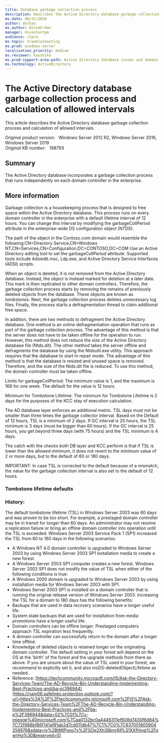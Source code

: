 ```yaml
---
title: Database garbage collection process
description: Describes the Active Directory database garbage collection process and calculation of allowed intervals.
ms.date: 08/31/2020
author: delhan
ms.author: Delead-Han
manager: dscontentpm
audience: itpro
ms.topic: troubleshooting
ms.prod: windows-server
localization_priority: medium
ms.reviewer: kaushika
ms.prod-support-area-path: Active Directory database issues and domain controller boot failures
ms.technology: ActiveDirectory
---
```

# The Active Directory database garbage collection process and calculation of allowed intervals

This article describes the Active Directory database garbage collection process and calculation of allowed intervals.

_Original product version:_ &nbsp; Windows Server 2012 R2, Windows Server 2016, Windows Server 2019  
_Original KB number:_ &nbsp; 198793

## Summary

The Active Directory database incorporates a garbage collection process that runs independently on each domain controller in the enterprise.

## More information

Garbage collection is a housekeeping process that is designed to free space within the Active Directory database. This process runs on every domain controller in the enterprise with a default lifetime interval of 12 hours. You can change this interval by modifying the garbageCollPeriod attribute in the enterprise-wide DS configuration object (NTDS).

The path of the object in the Contoso.com domain would resemble the following:CN=Directory Service,CN=Windows NT,CN=Services,CN=Configuration,DC=CONTOSO,DC=COM
Use an Active Directory editing tool to set the garbageCollPeriod attribute. Supported tools include Adsiedit.msc, Ldp.exe, and Active Directory Service Interfaces (ADSI) scripts.

When an object is deleted, it is not removed from the Active Directory database. Instead, the object is instead marked for deletion at a later date. This mark is then replicated to other domain controllers. Therefore, the garbage collection process starts by removing the remains of previously deleted objects from the database. These objects are known as *tombstones*. Next, the garbage collection process deletes unnecessary log files. Finally, the process starts a defragmentation thread to claim additional free space.

In addition, there are two methods to defragment the Active Directory database. One method is an online defragmentation operation that runs as part of the garbage collection process. The advantage of this method is that the server does not have to be taken offline for the operation to run. However, this method does not reduce the size of the Active Directory database file (Ntds.dit). The other method takes the server offline and defragments the database by using the Ntdsutil.exe utility. This approach requires that the database to start in repair mode. The advantage of this method is that the database is resized and unused space is removed. Therefore, and the size of the Ntds.dit file is reduced. To use this method, the domain controller must be taken offline.

Limits for garbageCollPeriod: 
The minimum value is 1, and the maximum is 168 for one week. The default for the value is 12 hours.

Minimum for Tombstone Lifetime: 
The minimum for Tombstone Lifetime is 2 days for the purposes of the KCC stay of execution calculation.

The AD database layer enforces an additional metric. TSL days must not be smaller than three times the garbage collector interval. Based on the Default of 12 hours, TSL is a minimum of 2 days. If GC interval is 20 hours, the TSL minimum is 3 days (must be bigger than 60 hours). If the GC interval is 25 hours, you get beyond three days (with 75 hours) and the TSL minimum is 4 days.

The catch with the checks both DB layer and KCC perform is that if TSL is lower than the allowed minimum, it does not revert to the minimum value of 2 or more days, but to the default of 60 or 180 days.

IMPORTANT: In case TSL is corrected to the default because of a mismatch, the value for the garbage collection interval is also set to the default of 12 hours.

### Tombstone lifetime defaults 

### History: 

The default tombstone lifetime (TSL) in Windows Server 2003 was 60 days and was proven to be too short. For example, a prestaged domain controller may be in transit for longer than 60 days. An administrator may not resolve a replication failure or bring an offline domain controller into operation until the TSL is exceeded. Windows Server 2003 Service Pack 1 (SP1) increased the TSL from 60 to 180 days in the following scenarios: 
- A Windows NT 4.0 domain controller is upgraded to Windows Server 2003 by using Windows Server 2003 SP1 installation media to create a new forest. 
- A Windows Server 2003 SP1 computer creates a new forest. 
 Windows Server 2003 SP1 does not modify the value of TSL when either of the following conditions is true: 
- A Windows 2000 domain is upgraded to Windows Server 2003 by using installation media for Windows Server 2003 with SP1. 
- Windows Server 2003 SP1 is installed on a domain controller that is running the original release version of Windows Server 2003. 
 Increasing the TSL for a domain to 180 days has the following benefits: 
- Backups that are used in data recovery scenarios have a longer useful life. 
- System state backups that are used for installation from media promotions have a longer useful life. 
- Domain controllers can be offline longer. Prestaged computers approach TSL expiration less frequently. 
- A domain controller can successfully return to the domain after a longer time offline. 
- Knowledge of deleted objects is retained longer on the originating domain controller. 
 The default setting in your forest will depend on the OS at the 'birth' of the forest and the upgrade methods from there as above. 
 If you are unsure about the value of TSL used in your forest, we recommend to explicitly set it, and also msDS-deletedObjectLifetime as needed. 
- Reference: [https://techcommunity.microsoft.com/t5/Ask-the-Directory-Services-Team/The-AD-Recycle-Bin-Understanding-Implementing-Best-Practices-and/ba-p/396944](https://nam06.safelinks.protection.outlook.com/?url=https%3A%2F%2Ftechcommunity.microsoft.com%2Ft5%2FAsk-the-Directory-Services-Team%2FThe-AD-Recycle-Bin-Understanding-Implementing-Best-Practices-and%2Fba-p%2F396944&data=02%7C01%7Cv-miegge%40microsoft.com%7Caa0132bc0a4446311ef608d7430f6d84%7C72f988bf86f141af91ab2d7cd011db47%7C1%7C0%7C637051605904256976&sdata=jv%2BtMlPgxo7v%2FSOe2Xh36bnr8jPLS1XXfHogj%2FowrHg%3D&reserved=0) 
